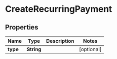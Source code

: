 # CreateRecurringPayment

## Properties
Name | Type | Description | Notes
------------ | ------------- | ------------- | -------------
**type** | **String** |  |  [optional]
